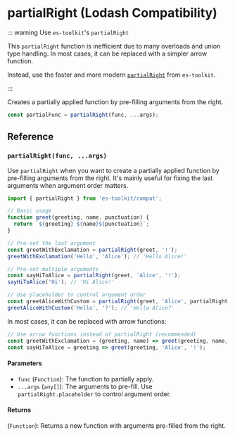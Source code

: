 # partialRight (Lodash Compatibility)

::: warning Use `es-toolkit`'s `partialRight`

This `partialRight` function is inefficient due to many overloads and union type handling. In most cases, it can be replaced with a simpler arrow function.

Instead, use the faster and more modern [`partialRight`](../../function/partialRight.md) from `es-toolkit`.

:::

Creates a partially applied function by pre-filling arguments from the right.

```typescript
const partialFunc = partialRight(func, ...args);
```

## Reference

### `partialRight(func, ...args)`

Use `partialRight` when you want to create a partially applied function by pre-filling arguments from the right. It's mainly useful for fixing the last arguments when argument order matters.

```typescript
import { partialRight } from 'es-toolkit/compat';

// Basic usage
function greet(greeting, name, punctuation) {
  return `${greeting} ${name}${punctuation}`;
}

// Pre-set the last argument
const greetWithExclamation = partialRight(greet, '!');
greetWithExclamation('Hello', 'Alice'); // 'Hello Alice!'

// Pre-set multiple arguments
const sayHiToAlice = partialRight(greet, 'Alice', '!');
sayHiToAlice('Hi'); // 'Hi Alice!'

// Use placeholder to control argument order
const greetAliceWithCustom = partialRight(greet, 'Alice', partialRight.placeholder);
greetAliceWithCustom('Hello', '?'); // 'Hello Alice?'
```

In most cases, it can be replaced with arrow functions:

```typescript
// Use arrow functions instead of partialRight (recommended)
const greetWithExclamation = (greeting, name) => greet(greeting, name, '!');
const sayHiToAlice = greeting => greet(greeting, 'Alice', '!');
```

#### Parameters

- `func` (`Function`): The function to partially apply.
- `...args` (`any[]`): The arguments to pre-fill. Use `partialRight.placeholder` to control argument order.

#### Returns

(`Function`): Returns a new function with arguments pre-filled from the right.
